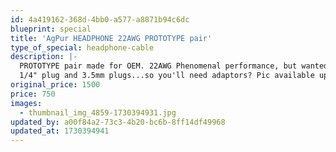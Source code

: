 ```yaml
---
id: 4a419162-368d-4bb0-a577-a8871b94c6dc
blueprint: special
title: 'AgPur HEADPHONE 22AWG PROTOTYPE pair'
type_of_special: headphone-cable
description: |-
  PROTOTYPE pair made for OEM. 22AWG Phenomenal performance, but wanted cheaper non-Ag version.
  1/4" plug and 3.5mm plugs...so you'll need adaptors? Pic available upon request. 22AWG is more than competitive cables, but if you have VERY heavy current needs from your low impedance/sens cans see the mating 19AWG version.
original_price: 1500
price: 750
images:
  - thumbnail_img_4859-1730394931.jpg
updated_by: a00f84a2-73c3-4b20-bc6b-8ff14df49968
updated_at: 1730394941
---
```

